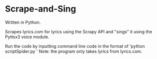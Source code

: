 # Scrape-and-Sing
Written in Python.

Scrapes lyrics.com for lyrics using the Scrapy API and "sings" it using the Pyttsx3 voice module.

Run the code by inputting command line code in the format of 'python scriptSpider.py <link to lyrics>'
Note: the program only takes lyrics from lyrics.com.
